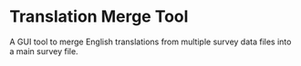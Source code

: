 # Translation Merge Tool

A GUI tool to merge English translations from multiple survey data files into a main survey file.
